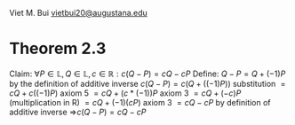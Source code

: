 Viet M. Bui
vietbui20@augustana.edu

# Theorem 2.3
Claim: $\forall P \in \mathbb{L}, Q \in \mathbb{L}, c \in \mathbb{R}: c(Q-P) = cQ - cP$
Define: $Q - P = Q + (-1)P$ by the definition of additive inverse
$c(Q - P) = c(Q + ((-1)P))$ substitution 
			$= cQ + c((-1)P)$ axiom 5
			$= cQ + (c*(-1))P$ axiom 3
			$= cQ + (-c)P$ (multiplication in R)
			$= cQ + (-1)(cP)$ axiom 3
			$=cQ -cP$ by definition of additive inverse
=>$c(Q-P) = cQ - cP$
